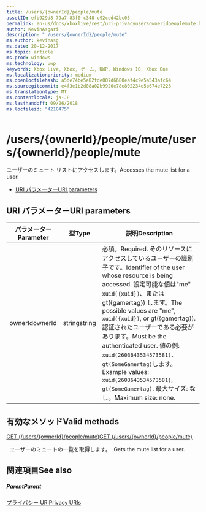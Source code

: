 ```yaml
---
title: /users/{ownerId}/people/mute
assetID: efb929d8-79a7-83f0-c348-c92ced42bc05
permalink: en-us/docs/xboxlive/rest/uri-privacyusersowneridpeoplemute.html
author: KevinAsgari
description: " /users/{ownerId}/people/mute"
ms.author: kevinasg
ms.date: 20-12-2017
ms.topic: article
ms.prod: windows
ms.technology: uwp
keywords: Xbox Live, Xbox, ゲーム, UWP, Windows 10, Xbox One
ms.localizationpriority: medium
ms.openlocfilehash: a5de74be5e82fde007d6680eaf4c9e5a543afc64
ms.sourcegitcommit: e4f3e1b2d08a02b9920e78e802234e5b674e7223
ms.translationtype: MT
ms.contentlocale: ja-JP
ms.lasthandoff: 09/26/2018
ms.locfileid: "4210475"
---
```

# <a name="usersowneridpeoplemute"></a><span data-ttu-id="a5bbb-104">/users/{ownerId}/people/mute</span><span class="sxs-lookup"><span data-stu-id="a5bbb-104">/users/{ownerId}/people/mute</span></span>
<span data-ttu-id="a5bbb-105">ユーザーのミュート リストにアクセスします。</span><span class="sxs-lookup"><span data-stu-id="a5bbb-105">Accesses the mute list for a user.</span></span>

  * [<span data-ttu-id="a5bbb-106">URI パラメーター</span><span class="sxs-lookup"><span data-stu-id="a5bbb-106">URI parameters</span></span>](#ID4EQ)

<a id="ID4EQ"></a>


## <a name="uri-parameters"></a><span data-ttu-id="a5bbb-107">URI パラメーター</span><span class="sxs-lookup"><span data-stu-id="a5bbb-107">URI parameters</span></span>

| <span data-ttu-id="a5bbb-108">パラメーター</span><span class="sxs-lookup"><span data-stu-id="a5bbb-108">Parameter</span></span>| <span data-ttu-id="a5bbb-109">型</span><span class="sxs-lookup"><span data-stu-id="a5bbb-109">Type</span></span>| <span data-ttu-id="a5bbb-110">説明</span><span class="sxs-lookup"><span data-stu-id="a5bbb-110">Description</span></span>|
| --- | --- | --- |
| <span data-ttu-id="a5bbb-111">ownerId</span><span class="sxs-lookup"><span data-stu-id="a5bbb-111">ownerId</span></span>| <span data-ttu-id="a5bbb-112">string</span><span class="sxs-lookup"><span data-stu-id="a5bbb-112">string</span></span>| <span data-ttu-id="a5bbb-113">必須。</span><span class="sxs-lookup"><span data-stu-id="a5bbb-113">Required.</span></span> <span data-ttu-id="a5bbb-114">そのリソースにアクセスしているユーザーの識別子です。</span><span class="sxs-lookup"><span data-stu-id="a5bbb-114">Identifier of the user whose resource is being accessed.</span></span> <span data-ttu-id="a5bbb-115">設定可能な値は"me" <code>xuid({xuid})</code>、または gt({gamertag}) します。</span><span class="sxs-lookup"><span data-stu-id="a5bbb-115">The possible values are "me", <code>xuid({xuid})</code>, or gt({gamertag}).</span></span> <span data-ttu-id="a5bbb-116">認証されたユーザーである必要があります。</span><span class="sxs-lookup"><span data-stu-id="a5bbb-116">Must be the authenticated user.</span></span> <span data-ttu-id="a5bbb-117">値の例: <code>xuid(2603643534573581)</code>、<code>gt(SomeGamertag)</code>します。</span><span class="sxs-lookup"><span data-stu-id="a5bbb-117">Example values: <code>xuid(2603643534573581)</code>, <code>gt(SomeGamertag)</code>.</span></span> <span data-ttu-id="a5bbb-118">最大サイズ: なし。</span><span class="sxs-lookup"><span data-stu-id="a5bbb-118">Maximum size: none.</span></span> |

<a id="ID4ETB"></a>


## <a name="valid-methods"></a><span data-ttu-id="a5bbb-119">有効なメソッド</span><span class="sxs-lookup"><span data-stu-id="a5bbb-119">Valid methods</span></span>

[<span data-ttu-id="a5bbb-120">GET (/users/{ownerId}/people/mute)</span><span class="sxs-lookup"><span data-stu-id="a5bbb-120">GET (/users/{ownerId}/people/mute)</span></span>](uri-privacyusersowneridpeoplemuteget.md)

<span data-ttu-id="a5bbb-121">&nbsp;&nbsp;ユーザーのミュートの一覧を取得します。</span><span class="sxs-lookup"><span data-stu-id="a5bbb-121">&nbsp;&nbsp;Gets the mute list for a user.</span></span>

<a id="ID4E4B"></a>


## <a name="see-also"></a><span data-ttu-id="a5bbb-122">関連項目</span><span class="sxs-lookup"><span data-stu-id="a5bbb-122">See also</span></span>

<a id="ID4E6B"></a>


##### <a name="parent"></a><span data-ttu-id="a5bbb-123">Parent</span><span class="sxs-lookup"><span data-stu-id="a5bbb-123">Parent</span></span>

[<span data-ttu-id="a5bbb-124">プライバシー URI</span><span class="sxs-lookup"><span data-stu-id="a5bbb-124">Privacy URIs</span></span>](atoc-reference-privacyv2.md)

